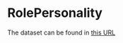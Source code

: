 # RolePersonality
The dataset can be found in [this URL](https://huggingface.co/datasets/alienet/RolePersonality)
